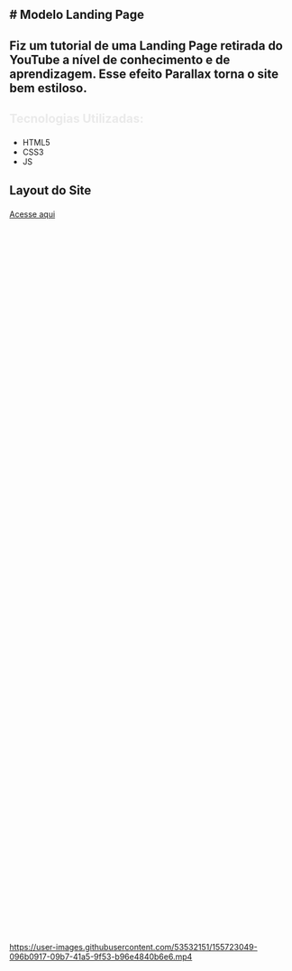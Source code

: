 ## <p> # Modelo Landing Page</p>
## Fiz um tutorial de uma Landing Page retirada do YouTube a nível de conhecimento e de aprendizagem. Esse efeito Parallax torna o site bem estiloso.

## <p style="color: #eaeaea; font-weight: bold;">Tecnologias Utilizadas:</p>
- HTML5
- CSS3
- JS

## <p>Layout do Site</p>
<a href="https://felipevianaa7.github.io/landingpage-efeitoparallax/">Acesse aqui</a>

## <p style="width: 600px; height: 1200px; padding-top: 30px;">

https://user-images.githubusercontent.com/53532151/155723049-096b0917-09b7-41a5-9f53-b96e4840b6e6.mp4

</p>
